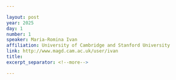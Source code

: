 ```yaml
---

layout: post
year: 2025
day: 1
number: 1
speaker: Maria-Romina Ivan
affiliation: University of Cambridge and Stanford University
link: http://www.magd.cam.ac.uk/user/ivan
title: 
excerpt_separator: <!--more-->

---
```



<!--more-->
